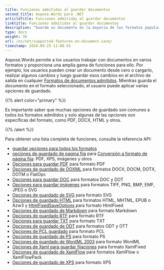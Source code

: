 ```yaml
---
title: Funciones admitidas al guardar documentos
second_title: Aspose.Words para .NET
articleTitle: Funciones admitidas al guardar documentos
linktitle: Funciones admitidas al guardar documentos
description: "Guarde un documento en la mayoría de los formatos populares y admite muchas funciones de Microsoft Word usando C#."
type: docs
weight: 30
url: /es/net/supported-features-on-document-save/
timestamp: 2024-09-25-11-08-55
---
```


Aspose.Words permite a los usuarios trabajar con documentos en varios formatos y proporciona una amplia gama de funciones para ello. Por ejemplo, los usuarios pueden crear un documento desde cero o cargarlo, realizar algunos cambios y luego guardar esos cambios en el archivo de salida en cualquier [Formatos de documentos admitidos](/words/es/net/supported-document-formats/). Mientras guarda el documento en el formato seleccionado, el usuario puede aplicar varias opciones de guardado.

{{% alert color="primary" %}}

Es importante saber que muchas opciones de guardado son comunes a todos los formatos admitidos y solo algunas de las opciones son específicas del formato, como PDF, DOCX, HTML y otros.

{{% /alert %}}

Para obtener una lista completa de funciones, consulte la referencia API:

- [guardar opciones para todos los formatos](https://reference.aspose.com/words/es/net/aspose.words.saving/)
- [opciones de guardado de pagina fija](https://reference.aspose.com/words/es/net/aspose.words.saving/fixedpagesaveoptions/) para [Conversión a formato de página fija](/words/es/net/converting-to-fixed-page-format/): PDF, XPS, imágenes y otros
- [Opciones para guardar PDF](https://reference.aspose.com/words/es/net/aspose.words.saving/pdfsaveoptions/) para formato PDF
- [Opciones de guardado de OOXML](https://reference.aspose.com/words/es/net/aspose.words.saving/ooxmlsaveoptions/) para formatos DOCX, DOCM, DOTX, DOTM o FlatOpc
- [Opciones para guardar DOC](https://reference.aspose.com/words/es/net/aspose.words.saving/docsaveoptions/) para formatos DOC y DOT
- [Opciones para guardar imágenes](https://reference.aspose.com/words/es/net/aspose.words.saving/imagesaveoptions/) para formatos TIFF, PNG, BMP, EMF, JPEG o SVG
- [Opciones de guardado de SVG](https://reference.aspose.com/words/es/net/aspose.words.saving/svgsaveoptions/) para formato SVG
- [Opciones de guardado HTML](https://reference.aspose.com/words/es/net/aspose.words.saving/htmlsaveoptions/) para formatos HTML, MHTML, EPUB o Azw3 y [HtmlFixedSaveOptions](https://reference.aspose.com/words/es/net/aspose.words.saving/htmlfixedsaveoptions/) para formato HtmlFixed
- [Opciones de guardado de Markdown](https://reference.aspose.com/words/es/net/aspose.words.saving/markdownsaveoptions/) para formato Markdown
- [Opciones de guardado RTF](https://reference.aspose.com/words/es/net/aspose.words.saving/rtfsaveoptions/) para formato RTF
- [Opciones para guardar TXT](https://reference.aspose.com/words/es/net/aspose.words.saving/txtsaveoptions/) para formato TXT
- [Opciones de guardado de ODT](https://reference.aspose.com/words/es/net/aspose.words.saving/odtsaveoptions/) para formatos ODT y OTT
- [Opciones de PCL guardado](https://reference.aspose.com/words/es/net/aspose.words.saving/pclsaveoptions/) para formato PCL
- [Opciones de guardado de PS](https://reference.aspose.com/words/es/net/aspose.words.saving/pssaveoptions/) para formato PS
- [Opciones de guardado de WordML 2003](https://reference.aspose.com/words/es/net/aspose.words.saving/wordml2003saveoptions/) para formato WordML
- [Opciones de Xaml para guardar fijaciones](https://reference.aspose.com/words/es/net/aspose.words.saving/xamlfixedsaveoptions/) para formato XamlFixed
- [Opciones de guardado de XamlFlow](https://reference.aspose.com/words/es/net/aspose.words.saving/xamlflowsaveoptions/) para formatos XamlFlow o XamlFlowPack
- [Opciones de guardado de XPS](https://reference.aspose.com/words/es/net/aspose.words.saving/xpssaveoptions/) para formato XPS
